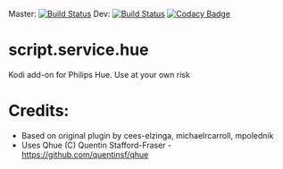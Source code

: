 Master: [![Build Status](https://travis-ci.com/zim514/script.service.hue.svg?branch=master)](https://travis-ci.com/zim514/script.service.hue)
Dev: [![Build Status](https://travis-ci.com/zim514/script.service.hue.svg?branch=dev)](https://travis-ci.com/zim514/script.service.hue)
[![Codacy Badge](https://api.codacy.com/project/badge/Grade/1a4a910144f044208821341f1a07c38e)](https://www.codacy.com/app/zim514/script.service.hue?utm_source=github.com&amp;utm_medium=referral&amp;utm_content=zim514/script.service.hue&amp;utm_campaign=Badge_Grade)

# script.service.hue
Kodi add-on for Philips Hue. Use at your own risk

# Credits:
- Based on original plugin by cees-elzinga, michaelrcarroll, mpolednik
- Uses Qhue (C) Quentin Stafford-Fraser - https://github.com/quentinsf/qhue

 
